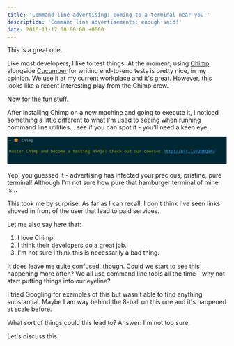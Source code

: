 ```yaml
---
title: 'Command line advertising: coming to a terminal near you!'
description: 'Command line advertisements: enough said!'
date: 2016-11-17 00:00:00 +0000
---
```


This is a great one.

Like most developers, I like to test things. At the moment, using [Chimp](https://chimp.readme.io/) alongside [Cucumber](https://github.com/cucumber/cucumber-js) for writing end-to-end tests is pretty nice, in my opinion. We use it at my current workplace and it's great. However, this looks like a recent interesting play from the Chimp crew.

Now for the fun stuff.

After installing Chimp on a new machine and going to execute it, I noticed something a little different to what I'm used to seeing when running command line utilities... see if you can spot it - you'll need a keen eye.

![Chimp Terminal](./chimp.jpg)

Yep, you guessed it - advertising has infected your precious, pristine, pure terminal! Although I'm not sure how pure that hamburger terminal of mine is...

This took me by surprise. As far as I can recall, I don't think I've seen links shoved in front of the user that lead to paid services.

Let me also say here that:

1. I love Chimp.
2. I think their developers do a great job.
3. I'm not sure I think this is necessarily a bad thing.

It does leave me quite confused, though. Could we start to see this happening more often? We all use command line tools all the time - why not start putting things into our eyeline?

I tried Googling for examples of this but wasn't able to find anything substantial. Maybe I am way behind the 8-ball on this one and it's happened at scale before.

What sort of things could this lead to? Answer: I'm not too sure.

Let's discuss this.
